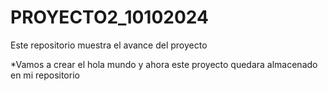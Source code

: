 # PROYECTO2_10102024

Este repositorio muestra el avance del proyecto

*Vamos a crear el hola mundo y ahora este proyecto quedara almacenado en mi repositorio